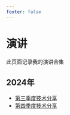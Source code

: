 ```yaml
---
footer: false
---
```


# 演讲

此页面记录我的演讲合集

## 2024年

- [第三季度技术分享](./frontend/share-quarter-3.md)
- [第四季度技术分享](https://chenlei0608.github.io/slide-quarter-4/)
